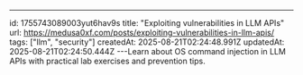 ---
id: 1755743089003yut6hav9s
title: "Exploiting vulnerabilities in LLM APIs"
url: https://medusa0xf.com/posts/exploiting-vulnerabilities-in-llm-apis/
tags: ["llm", "security"]
createdAt: 2025-08-21T02:24:48.991Z
updatedAt: 2025-08-21T02:24:50.444Z
---Learn about OS command injection in LLM APIs with practical lab exercises and prevention tips.
